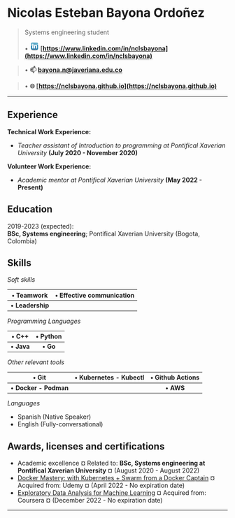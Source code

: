 Nicolas Esteban Bayona Ordoñez
============

> Systems engineering student
> 
> • ![LinkedIn](../linkedin-logo.png) **[https://www.linkedin.com/in/nclsbayona](https://www.linkedin.com/in/nclsbayona)**

> • **📫 [bayona.n@javeriana.edu.co](mailto:bayona.n@javeriana.edu.co)**

> • **🌐 [https://nclsbayona.github.io](https://nclsbayona.github.io)**

---

Experience
----------
**Technical Work Experience:**

   - _Teacher assistant of Introduction to programming at Pontifical Xaverian University_ **(July 2020 - November 2020)**

**Volunteer Work Experience:**

  - _Academic mentor at Pontifical Xaverian University_ **(May 2022 - Present)**

Education
---------

2019-2023 (expected):\
**BSc, Systems engineering**; Pontifical Xaverian University (Bogota, Colombia)

**Skills**
--------------------------
  
_Soft skills_

| • **Teamwork**  | • **Effective communication** |
|:---------------:|:-----------------------------:|
| • **Leadership** |     |

_Programming Languages_

| • **C++**  | • **Python** |
|:----------:|:------------:|
| • **Java** | • **Go**     |

_Other relevant tools_

| • **Git**             | • **Kubernetes - Kubectl** | • **Github Actions** |
|:---------------------:|:--------------------------:|:--------------------:|
| • **Docker - Podman** |                            | • **AWS**            |

_Languages_

- Spanish (Native Speaker)
- English (Fully-conversational)

Awards, licenses and certifications
----------------------------------------
- Academic excellence ¤ Related to: **BSc, Systems engineering at Pontifical Xaverian University** ¤ (August 2020 - August 2022)
- [Docker Mastery: with Kubernetes + Swarm from a Docker Captain](https://www.udemy.com/certificate/UC-464729cf-7e83-4cda-8990-f3632121d329/) ¤ Acquired from: Udemy ¤ (April 2022 - No expiration date)
- [Exploratory Data Analysis for Machine Learning]([https://www.udemy.com/certificate/UC-464729cf-7e83-4cda-8990-f3632121d329/](https://coursera.org/verify/FVGG93FLQ357)) ¤ Acquired from: Coursera ¤ (December 2022 - No expiration date)
 
------
